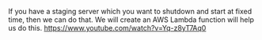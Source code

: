 If you have a staging server which you want to shutdown and start at fixed time, then we can do that. We will create an AWS Lambda function will help us do this. 
https://www.youtube.com/watch?v=Yq-z8yT7Aq0 
